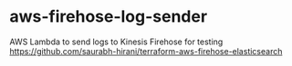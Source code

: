 # aws-firehose-log-sender

AWS Lambda to send logs to Kinesis Firehose for testing https://github.com/saurabh-hirani/terraform-aws-firehose-elasticsearch
